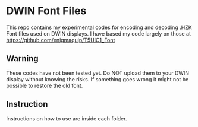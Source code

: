 # DWIN Font Files
This repo contains my experimental codes for encoding and decoding .HZK Font files used on DWIN displays. I have based my code largely on those at https://github.com/enigmaquip/T5UIC1_Font
## Warning
These codes have not been tested yet. Do NOT upload them to your DWIN display without knowing the risks. If something goes wrong it might not be possible to restore the old font.
## Instruction
Instructions on how to use are inside each folder.
